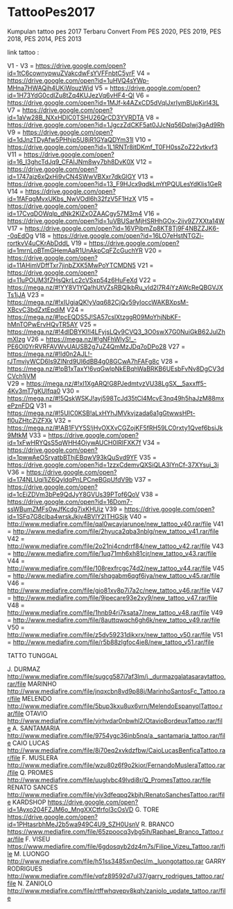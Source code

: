 # TattooPes2017
Kumpulan tattoo pes 2017 Terbaru Convert From PES 2020, PES 2019, PES 2018, PES 2014, PES 2013

link tattoo :

V1 - V3 = https://drive.google.com/open?id=1tC6cownypwuZVakcdwFsYVFFnbtC5yrF
V4      = https://drive.google.com/open?id=1uHVQ4sYWp-MHna7HWAQih4UKiWouzWid
V5      = https://drive.google.com/open?id=1H73YdG0cdIZu8tZq4KUJezVq6vHF4-Ql
V6      = https://drive.google.com/open?id=1MJf-k4AZxCD5dVqIJxrIymBUpKirl43L
V7      = https://drive.google.com/open?id=1aVw28B_NXxHDlC0TSHU26QrCD3YVRDTA
V8      = https://drive.google.com/open?id=1JgczZdCKF5at0JJcNq56DqIwj3gAd9Rh
V9      = https://drive.google.com/open?id=1dJnzTDyAfw5PHhjp5U8jR1GYaQDYm31I
V10     = https://drive.google.com/open?id=1L1RNTr8itDKmf_T0FH0ssZoZ22vtkvf3
V11     = https://drive.google.com/open?id=16_I3ghcTdJq9_CFAIJNm8wy7bh8DvK0X
V12     = https://drive.google.com/open?id=1747ajz6xQxHi9vCN4SWwVBXxr7dkGlGY
V13     = https://drive.google.com/open?id=13_F9HJcx9qdkLmYtPQULesYdKlis1GeR
V14     = https://drive.google.com/open?id=1fAFqgMvxUKbs_NwVOdl6h32fzV5F1HzX
V15     = https://drive.google.com/open?id=17CvqDOWqIp_dNk2KlZxOZAACgy57M3m4
V16     = https://drive.google.com/open?id=1uVBUSarMjHSRHhGOx-2iiv9Z7XXta14W
V17     = https://drive.google.com/open?id=16VPibmZp8KT8Tj9F4NBZZJK6--0qEdOg
V18     = https://drive.google.com/open?id=16LO7eHstNTGZi-rortkvV4uCKrAbDddL
V19     = https://drive.google.com/open?id=1mrnLoBTmGHemAaR1UnAkpCqFZcGuchYR
V20     = https://drive.google.com/open?id=11AHimVDffTxr7jinbZXK5MwPoYTCMDN5
V21     = https://drive.google.com/open?id=11uPOUM3fZHsQkrLc2cVSxp54z6HuFeXd
V22     = https://mega.nz/#!YY8V1YQa!hUtVZsRBQlkbRu_vld2l7R4iYzAWcReQBGVJXTs1jJA
V23     = https://mega.nz/#!xIUgiaQK!yVqq682CjQv59yIoccWAKBXpsM-XBcvC3bdZxtEpdiM
V24     = https://mega.nz/#!pcEQDS5J!SA57csIXtzggR09MoYhjNbKF-hMnTOPwErvHQvTR5AY
V25     = https://mega.nz/#!4dlDBYKI!l4LFyjsLQv9CVQ3_3O0swX7G0NuiGkB62JulZhmXlzg
V26     = https://mega.nz/#!gNFhWIyS!_-PE6OI0YrRVRFAVWvUAUSB2g7uZ4QmMzJDq7oDPo28
V27     = https://mega.nz/#!Id0n2AJL!-rJTmviyWCD6Is9ZlNrd9Ul6dBB4g08GCwA7hFAFg8c
V28     = https://mega.nz/#!pB1xTaxY!6vqGwlpNkEBqhWaBRKB6UEsbFvNv8DgCV3dCVch1jVM   
V29     = https://mega.nz/#!xI1XgARQ!G8PJedmtvzVU38LgSX__5axxff5-4Kv3mT7gKUlfqa0
V30     = https://mega.nz/#!5QskWSKJ!ayj598TcJd35tCl4McvE3nq49h5haJzM88mxePznFDQ
V31     = https://mega.nz/#!5UlC0KSB!aLxHYhJMVkvjzada6a1gGtwwsHPt-fl0uZHtcZiZFXk
V32     = https://mega.nz/#!AB1FVY5S!jHvOXXvCGZojKF5fRH59LC0rxty1Qvef6bsiJk9MtkM
V33     = https://drive.google.com/open?id=1xFwHRYQsS5qWHH4OiywAUCH0IRIFXK7f
V34     = https://drive.google.com/open?id=1pwwAeOSryatbBThjEBqwV93kQuSvd9YF
V35     = https://drive.google.com/open?id=1zzxCdemvQXSiQLA3lYnCf-37XYsuj_3i
V36     = https://drive.google.com/open?id=174NLUqi1iZ6QyldqPnLPCneBGpUfdV9b
V37     = https://drive.google.com/open?id=1cEiZDVm3bPe9QdJyY8GVUs39PTof6QoV
V38     = https://drive.google.com/open?id=16Dom7-ssWBumZMFs0wJfKcdg7ixKHUiz
V39     = https://drive.google.com/open?id=1SFq7G8cIba4wrskJkjv4BVlY2ITHGSjk
V40     = http://www.mediafire.com/file/qal0wcayiarunoe/new_tattoo_v40.rar/file
V41     = http://www.mediafire.com/file/2hyuca2qba3nblg/new_tattoo_v41.rar/file
V42     = http://www.mediafire.com/file/2o21ni4cndrrf84/new_tattoo_v42.rar/file
V43     = http://www.mediafire.com/file/1uq71mh6xh81cjr/new_tattoo_v43.rar/file
V44     = http://www.mediafire.com/file/108rexfrcgc74d2/new_tattoo_v44.rar/file
V45     = http://www.mediafire.com/file/shqgabm6qgf6iya/new_tattoo_v45.rar/file
V46     = http://www.mediafire.com/file/gio81xv8p7i7a2c/new_tattoo_v46.rar/file
V47     = http://www.mediafire.com/file/9ipecare93e2xy9/new_tattoo_v47.rar/file
V48     = http://www.mediafire.com/file/1hnb94rj7ksata7/new_tattoo_v48.rar/file
V49     = http://www.mediafire.com/file/8auttqwqch6gh6k/new_tattoo_v49.rar/file
V50     = http://www.mediafire.com/file/z5dv59231dikxrx/new_tattoo_v50.rar/file
V51     = http://www.mediafire.com/file/r5b88zlgfoc4ie8/new_tattoo_v51.rar/file

TATTO TUNGGAL

J. DURMAZ           http://www.mediafire.com/file/sugcg587i7af3lm/j._durmazgalatasaraytattoo.rar/file
MARINHO             http://www.mediafire.com/file/jnqxcbn8vd9p88j/MarinhoSantosFc_Tattoo.rar/file
MELENDO             http://www.mediafire.com/file/5bup3kxu8ux6vrn/MelendoEspanyolTattoo.rar/file
OTAVIO              http://www.mediafire.com/file/vjrhvdar0nbwhl2/OtavioBordeuxTattoo.rar/file
A. SANTAMARIA       http://www.mediafire.com/file/9754ygc36inb5nq/a._santamaria_tattoo.rar/file
CAIO LUCAS          http://www.mediafire.com/file/8i70eq2xvkdzfbw/CaioLucasBenficaTattoo.rar/file
F. MUSLERA          http://www.mediafire.com/file/wzu80z6f9o2kior/FernandoMusleraTattoo.rar/file
Q. PROMES           http://www.mediafire.com/file/uuglvbc49lvdi8r/Q_PromesTattoo.rar/file
RENATO SANCES       http://www.mediafire.com/file/yiv3dfeqpq2kbjh/RenatoSanchesTattoo.rar/file
KARDSHOP            https://drive.google.com/open?id=1Ayxo204FZJM6o_MngXXCtfrfol3cOsVD
G. TORE             https://drive.google.com/open?id=1PHtasrbhMeJ2b5wa949C4U9_SZH0UsnV
R. BRANCO           https://www.mediafire.com/file/65zpoocq3ybg5ih/Raphael_Branco_Tattoo.rar/file
F. VISEU            https://www.mediafire.com/file/6gdosqyb2dz4m7s/Filipe_Vizeu_Tattoo.rar/file
M. LUONGO           http://www.mediafire.com/file/h51ss3485xn0ecl/m._luongotattoo.rar
GARRY RODRIGUES     http://www.mediafire.com/file/vqfz89592d7ul37/garry_rodrigues_tattoo.rar/file
N. ZANIOLO          http://www.mediafire.com/file/rtffwhqvepv8kqh/zaniolo_update_tattoo.rar/file
